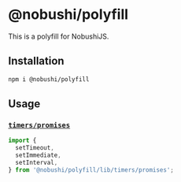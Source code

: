 # @nobushi/polyfill

This is a polyfill for NobushiJS.

## Installation

```bash
npm i @nobushi/polyfill
```

## Usage

### [`timers/promises`](https://nodejs.org/docs/latest-v16.x/api/timers.html#timers-promises-api)

```js
import {
  setTimeout,
  setImmediate,
  setInterval,
} from '@nobushi/polyfill/lib/timers/promises';
```
